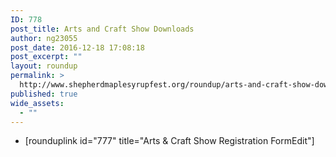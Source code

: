 ```yaml
---
ID: 778
post_title: Arts and Craft Show Downloads
author: ng23055
post_date: 2016-12-18 17:08:18
post_excerpt: ""
layout: roundup
permalink: >
  http://www.shepherdmaplesyrupfest.org/roundup/arts-and-craft-show-downloads
published: true
wide_assets:
  - ""
---
```

* [rounduplink id="777" title="Arts & Craft Show Registration FormEdit"]